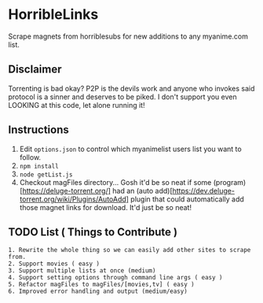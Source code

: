# HorribleLinks
Scrape magnets from horriblesubs for new additions to any myanime.com list.

## Disclaimer
Torrenting is bad okay?  P2P is the devils work and anyone who invokes said protocol is a sinner and deserves to be piked.
I don't support you even LOOKING at this code, let alone running it!

## Instructions

1. Edit `options.json` to control which myanimelist users list you want to follow.
2. `npm install`
3. `node getList.js`
4. Checkout magFiles directory... Gosh it'd be so neat if some (program)[https://deluge-torrent.org/] had an (auto add)[https://dev.deluge-torrent.org/wiki/Plugins/AutoAdd] plugin that could automatically add those magnet links for download.  It'd just be so neat!

## TODO List ( Things to Contribute )

	1. Rewrite the whole thing so we can easily add other sites to scrape from. 
	2. Support movies ( easy )
	3. Support multiple lists at once (medium)
	4. Support setting options through command line args ( easy )
	5. Refactor magFiles to magFiles/[movies,tv] ( easy ) 
	6. Improved error handling and output (medium/easy)
